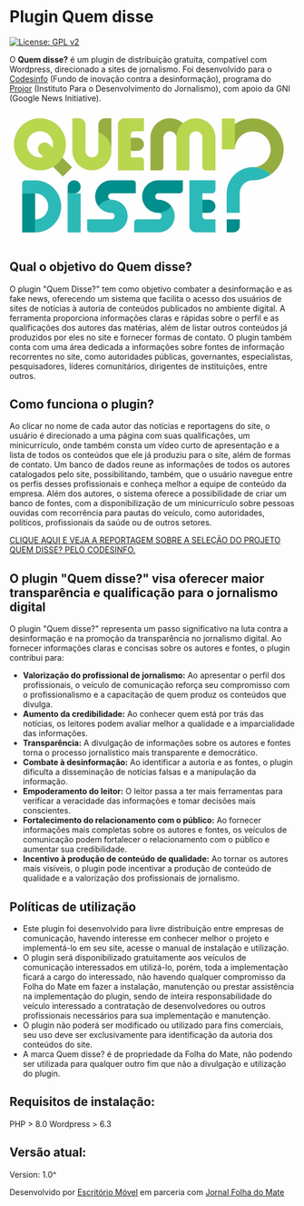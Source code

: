 # Plugin Quem disse
[![License: GPL v2](https://img.shields.io/badge/License-GPL%20v2-blue.svg)](https://www.gnu.org/licenses/old-licenses/gpl-2.0.pt-br.html)

O **Quem disse?** é um plugin de distribuição gratuita, compatível com Wordpress, direcionado a sites de jornalismo. Foi desenvolvido para o [Codesinfo](https://codesinfo.com.br/) (Fundo de inovação contra a desinformação), programa do [Projor](http://projor.org.br) (Instituto Para o Desenvolvimento do Jornalismo), com apoio da GNI (Google News Initiative).

![Quem Disse](https://raw.githubusercontent.com/fgpetter/quem-disse/refs/heads/master/wp-content/plugins/quem-disse/assets/img/logo_quem_disse.png)


## Qual o objetivo do Quem disse?
O plugin "Quem Disse?" tem como objetivo combater a desinformação e as fake news, oferecendo um sistema que facilita o acesso dos usuários de sites de notícias à autoria de conteúdos publicados no ambiente digital.
A ferramenta proporciona informações claras e rápidas sobre o perfil e as qualificações dos autores das matérias, além de listar outros conteúdos já produzidos por eles no site e fornecer formas de contato.
O plugin também conta com uma área dedicada a informações sobre fontes de informação recorrentes no site, como autoridades públicas, governantes, especialistas, pesquisadores, líderes comunitários, dirigentes de instituições, entre outros.


## Como funciona o plugin?
Ao clicar no nome de cada autor das notícias e reportagens do site, o usuário é direcionado a uma página com suas qualificações, um minicurrículo, onde também consta um vídeo curto de apresentação e a lista de todos os conteúdos que ele já produziu para o site, além de formas de contato.
Um banco de dados reune as informações de todos os autores catalogados pelo site, possibilitando, também, que o usuário navegue entre os perfis desses profissionais e conheça melhor a equipe de conteúdo da empresa.
Além dos autores, o sistema oferece a possibilidade de criar um banco de fontes, com a disponibilização de um minicurrículo sobre pessoas ouvidas com recorrência para pautas do veículo, como autoridades, políticos, profissionais da saúde ou de outros setores.

[CLIQUE AQUI E VEJA A REPORTAGEM SOBRE A SELEÇÃO DO PROJETO QUEM DISSE? PELO CODESINFO.](https://codesinfo.com.br/cinco-projetos-sao-selecionados-para-fundo-de-inovacao-contra-a-desinformacao/)


## O plugin "Quem disse?" visa oferecer maior transparência e qualificação para o jornalismo digital
O plugin "Quem disse?" representa um passo significativo na luta contra a desinformação e na promoção da transparência no jornalismo digital. 
Ao fornecer informações claras e concisas sobre os autores e fontes, o plugin contribui para:
  - **Valorização do profissional de jornalismo:** Ao apresentar o perfil dos profissionais, o veículo de comunicação reforça seu compromisso com o profissionalismo e a capacitação de quem produz os conteúdos que divulga.
  - **Aumento da credibilidade:** Ao conhecer quem está por trás das notícias, os leitores podem avaliar melhor a qualidade e a imparcialidade das informações.
  - **Transparência:** A divulgação de informações sobre os autores e fontes torna o processo jornalístico mais transparente e democrático.
  - **Combate à desinformação:** Ao identificar a autoria e as fontes, o plugin dificulta a disseminação de notícias falsas e a manipulação da informação.
  - **Empoderamento do leitor:** O leitor passa a ter mais ferramentas para verificar a veracidade das informações e tomar decisões mais conscientes.
  - **Fortalecimento do relacionamento com o público:** Ao fornecer informações mais completas sobre os autores e fontes, os veículos de comunicação podem fortalecer o relacionamento com o público e aumentar sua credibilidade.
  - **Incentivo à produção de conteúdo de qualidade:** Ao tornar os autores mais visíveis, o plugin pode incentivar a produção de conteúdo de qualidade e a valorização dos profissionais de jornalismo.


## Políticas de utilização
- Este plugin foi desenvolvido para livre distribuição entre empresas de comunicação, havendo interesse em conhecer melhor o projeto e implementá-lo em seu site, acesse o manual de instalação e utilização.
- O plugin será disponibilizado gratuitamente aos veículos de comunicação interessados em utilizá-lo, porém, toda a implementação ficará a cargo do interessado, não havendo qualquer compromisso da Folha do Mate em fazer a instalação, manutenção ou prestar assistência na implementação do plugin, sendo de inteira responsabilidade do veículo interessado a contratação de desenvolvedores ou outros profissionais necessários para sua implementação e manutenção.
- O plugin não poderá ser modificado ou utilizado para fins comerciais, seu uso deve ser exclusivamente para identificação da autoria dos conteúdos do site.
- A marca Quem disse? é de propriedade da Folha do Mate, não podendo ser utilizada para qualquer outro fim que não a divulgação e utilização do plugin.


## Requisitos de instalação:
PHP > 8.0
Wordpress > 6.3

## Versão atual:
Version: 1.0^


Desenvolvido por [Escritório Móvel](https://www.escritoriomovel.com) em parceria com [Jornal Folha do Mate](https://www.folhadomate.com.br)
